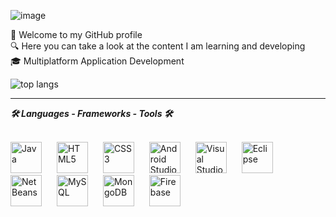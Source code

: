 ![image](https://github.com/user-attachments/assets/8a955276-e7ac-4a07-91a8-30c359f450d0)
<!-- ## Hi, I'm Oscar Sanchez 😊 -->
👋 Welcome to my GitHub profile
<br>
🔍 Here you can take a look at the content I am learning and developing
<br>
🎓 Multiplatform Application Development

<img alt="top langs" src="https://github-readme-stats.vercel.app/api/top-langs/?username=OscarGitHub102&exclude_repo=Web&layout=donut&hide_border=true&text_color=000000"> 
<!-- <img alt="top langs donut" width="45%" src="https://github-readme-stats.vercel.app/api/top-langs/?username=OscarGitHub102&exclude_repo=Web&layout=compact&hide_border=true&text_color=000000"> -->
<!-- &exclude_repo=JAVA,PSP -->
<!-- &hide=JAVA,PSP -->

<hr>

<strong><em>🛠️ Languages - Frameworks - Tools 🛠️</em></strong>
<br><br>

<!--
  <a href="https://skillicons.dev">
    <img src="https://skillicons.dev/icons?i=java,html,css&theme=dark" />
    <img src="https://skillicons.dev/icons?i=androidstudio,vscode,eclipse&theme=dark" />
    <img src="https://skillicons.dev/icons?i=mongodb,mysql&theme=dark" />
    <img src="https://skillicons.dev/icons?i=firebase&theme=dark" />
    <!-- &perline=3 -->
  </a>

<!--
<div align="left">
  <img src="https://raw.githubusercontent.com/devicons/devicon/master/icons/java/java-original.svg" alt="Java" width="50" height="50" style="margin-right: 20px;"/>
  <img src="https://raw.githubusercontent.com/devicons/devicon/master/icons/html5/html5-original.svg" alt="HTML5" width="50" height="50" style="margin-right: 20px;"/>
  <img src="https://raw.githubusercontent.com/devicons/devicon/master/icons/css3/css3-original.svg" alt="CSS3" width="50" height="50" style="margin-right: 20px;"/>
  <img src="https://raw.githubusercontent.com/devicons/devicon/master/icons/androidstudio/androidstudio-original.svg" alt="Android Studio" width="50" height="50" style="margin-right: 20px;"/>
  <img src="https://raw.githubusercontent.com/devicons/devicon/master/icons/vscode/vscode-original.svg" alt="Visual Studio Code" width="50" height="50" style="margin-right: 20px;"/>
  <img src="https://cdn.jsdelivr.net/gh/devicons/devicon@latest/icons/eclipse/eclipse-original.svg" alt="Eclipse" width="50" height="50" style="margin-right: 20px;"/>
  <img src="https://upload.wikimedia.org/wikipedia/commons/9/98/Apache_NetBeans_Logo.svg" alt="NetBeans" width="50" height="50" style="margin-right: 20px;"/>
  <img src="https://cdn.jsdelivr.net/gh/devicons/devicon@latest/icons/mysql/mysql-original.svg" alt="MySQL" width="50" height="50" style="margin-right: 20px;"/>
  <img src="https://cdn.jsdelivr.net/gh/devicons/devicon@latest/icons/mongodb/mongodb-original.svg" alt="MongoDB" width="50" height="50" style="margin-right: 20px;"/>
  <img src="https://cdn.jsdelivr.net/gh/devicons/devicon@latest/icons/firebase/firebase-original.svg" alt="Firebase" width="50" height="50" style="margin-right: 20px;"/>  
</div>
-->

<div align="left">
  <img src="https://cdn.jsdelivr.net/gh/devicons/devicon@latest/icons/java/java-original-wordmark.svg" alt="Java" width="50" height="50" style="margin-right: 20px;"/>
  <img src="https://cdn.jsdelivr.net/gh/devicons/devicon@latest/icons/html5/html5-original-wordmark.svg" alt="HTML5" width="50" height="50" style="margin-right: 20px;"/>
  <img src="https://cdn.jsdelivr.net/gh/devicons/devicon@latest/icons/css3/css3-original-wordmark.svg" alt="CSS3" width="50" height="50" style="margin-right: 20px;"/>
  <img src="https://cdn.jsdelivr.net/gh/devicons/devicon@latest/icons/androidstudio/androidstudio-original.svg" alt="Android Studio" width="50" height="50" style="margin-right: 20px;"/>
  <img src="https://cdn.jsdelivr.net/gh/devicons/devicon@latest/icons/vscode/vscode-original.svg" alt="Visual Studio Code" width="50" height="50" style="margin-right: 20px;"/>
  <img src="https://cdn.jsdelivr.net/gh/devicons/devicon@latest/icons/eclipse/eclipse-original.svg" alt="Eclipse" width="50" height="50" style="margin-right: 20px;"/>
  <img src="https://upload.wikimedia.org/wikipedia/commons/9/98/Apache_NetBeans_Logo.svg" alt="NetBeans" width="50" height="50" style="margin-right: 20px;"/>
  <img src="https://cdn.jsdelivr.net/gh/devicons/devicon@latest/icons/mysql/mysql-original.svg" alt="MySQL" width="50" height="50" style="margin-right: 20px;"/>
  <img src="https://cdn.jsdelivr.net/gh/devicons/devicon@latest/icons/mongodb/mongodb-original.svg" alt="MongoDB" width="50" height="50" style="margin-right: 20px;"/>
  <img src="https://cdn.jsdelivr.net/gh/devicons/devicon@latest/icons/firebase/firebase-original.svg" alt="Firebase" width="50" height="50" style="margin-right: 20px;"/>  
</div>
          
<!--
> [!NOTE]  
> Highlights information that users should take into account, even when skimming.

> [!TIP]
> Optional information to help a user be more successful.

> [!IMPORTANT]  
> Crucial information necessary for users to succeed.

> [!WARNING]  
> Critical content demanding immediate user attention due to potential risks.

> [!CAUTION]
> Negative potential consequences of an action.
-->

